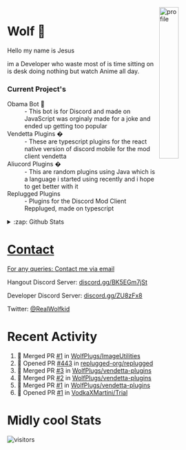 
<img align="right" alt="profile" width=30% src="https://avatars1.githubusercontent.com/u/32025746?s=460&u=b71f51a6d786a0817807f3e953f36734ac4493c7&v=4">

<h1>Wolf 🐺</h1>

<p>Hello my name is Jesus 

im a Developer who waste most of is time sitting
on is desk doing nothing but watch Anime all day.

</p>


<h3>Current Project's</h3>
<dl>
  <dt>Obama Bot 🤖</dt>
  <dd>- This bot is for Discord and made on JavaScript was orginaly made for a joke and ended up getting too popular</dd>
  
  <dt>Vendetta Plugins �</dt>
  <dd>- These are typescript plugins for the react native version of discord mobile for the mod client vendetta</dd>
  
  <dt>Aliucord Plugins �</dt>
  <dd>- This are random plugins using Java which is a language i started using recently and i hope to get better with it</dd>
  
  <dt>Replugged Plugins </dt>
  <dd>- Plugins for the Discord Mod Client Reppluged, made on typescript<dd>
</dl>

<!--<a href="https://youtube.com/c/Wolfkid">

<img src="https://img.shields.io/badge/Wolfkid%20-%23FF0000.svg?&style=for-the-badge&logo=YouTube&logoColor=white"/>
-->




<details>  
<summary>:zap: Github Stats</summary>
<a href="https://youtube.com/c/Wolfkid">
<img align="left" alt="Wolf's Github Stats" src="https://github-readme-stats.vercel.app/api?username=Wolfkid200444&show_icons=true&theme=tokyonight" />
<img align="bottom" alt="Wolf's Github Stats" src="https://github-readme-stats.vercel.app/api/top-langs/?username=Wolfkid200444&show_icons=true&theme=tokyonight"/>
  </details>

<h1>Contact</h1>
      <p>For any queries: <a href="mailto:helpwolf@gmail.com?Subject=My%20Query">Contact me via email</a></p>
      <p>Hangout Discord Server: <a href="https://discord.gg/BK5EGm7jSt">discord.gg/BK5EGm7jSt</a></p>
      <p>Developer Discord Server: <a href="https://discord.gg/ZU8zFx8">discord.gg/ZU8zFx8</a></p>
      <p>Twitter: <a href="https://twitter.com/RealWolfkid">@RealWolfkid</a></p>
     <!-- <p>My Website: <a href="https://realwolfie.ml">realwolfie.ml</a></p>
-->


  <h1> Recent Activity </h1>

<!--START_SECTION:activity-->
1. 🎉 Merged PR [#1](https://github.com/WolfPlugs/ImageUtilities/pull/1) in [WolfPlugs/ImageUtilities](https://github.com/WolfPlugs/ImageUtilities)
2. 💪 Opened PR [#443](https://github.com/replugged-org/replugged/pull/443) in [replugged-org/replugged](https://github.com/replugged-org/replugged)
3. 🎉 Merged PR [#3](https://github.com/WolfPlugs/vendetta-plugins/pull/3) in [WolfPlugs/vendetta-plugins](https://github.com/WolfPlugs/vendetta-plugins)
4. 🎉 Merged PR [#2](https://github.com/WolfPlugs/vendetta-plugins/pull/2) in [WolfPlugs/vendetta-plugins](https://github.com/WolfPlugs/vendetta-plugins)
5. 🎉 Merged PR [#1](https://github.com/WolfPlugs/vendetta-plugins/pull/1) in [WolfPlugs/vendetta-plugins](https://github.com/WolfPlugs/vendetta-plugins)
6. 💪 Opened PR [#1](https://github.com/VodkaXMartini/Trial/pull/1) in [VodkaXMartini/Trial](https://github.com/VodkaXMartini/Trial)
<!--END_SECTION:activity-->


  <h1> Midly cool Stats </h1>

  ![visitors](https://visitor-badge.laobi.icu/badge?page_id=Wolfkid200444.Wolfkid200444)
